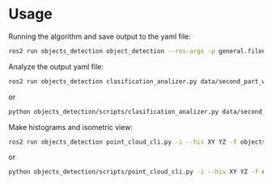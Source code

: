 # Usage

Running the algorithm and save output to the yaml file:
```bash
ros2 run objects_detection object_detection --ros-args -p general.filename:=second_part_with_etaps.yaml
```

Analyze the output yaml file:
```bash
ros2 run objects_detection clasification_analizer.py data/second_part_with_etaps.yaml 
```
or
```bash
python objects_detection/scripts/clasification_analizer.py data/second_part_with_etaps.yaml 
```

Make histograms and isometric view:
```bash
ros2 run objects_detection point_cloud_cli.py -i --his XY YZ -f objects_detection/test_data/density_filtered_xy_5.pcd
```
or
```bash
python objects_detection/scripts/point_cloud_cli.py -i --his XY YZ -f objects_detection/test_data/density_filtered_xy_5.pcd
```